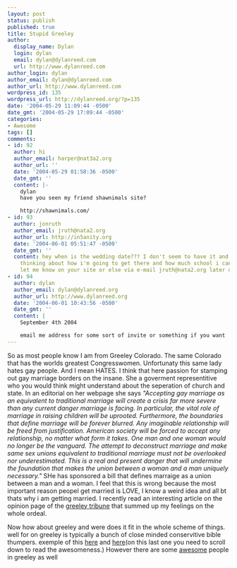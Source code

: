 ```yaml
---
layout: post
status: publish
published: true
title: Stupid Greeley
author:
  display_name: Dylan
  login: dylan
  email: dylan@dylanreed.com
  url: http://www.dylanreed.com
author_login: dylan
author_email: dylan@dylanreed.com
author_url: http://www.dylanreed.com
wordpress_id: 135
wordpress_url: http://dylanreed.org/?p=135
date: '2004-05-29 11:09:44 -0500'
date_gmt: '2004-05-29 17:09:44 -0500'
categories:
- Awesome
tags: []
comments:
- id: 92
  author: hi
  author_email: harper@nat3a2.org
  author_url: ''
  date: '2004-05-29 01:58:36 -0500'
  date_gmt: ''
  content: |-
    dylan
    have you seen my friend shawnimals site?

    http://shawnimals.com/
- id: 93
  author: jonruth
  author_email: jruth@nata2.org
  author_url: http://in5anity.org
  date: '2004-06-01 05:51:47 -0500'
  date_gmt: ''
  content: hey when is the wedding date??? I don't seem to have it and I need to start
    thinking about how i'm going to get there and how much school i can miss.  Anyway
    let me know on your site or else via e-mail jruth@nata2.org later on
- id: 94
  author: dylan
  author_email: dylan@dylanreed.org
  author_url: http://www.dylanreed.org
  date: '2004-06-01 10:43:56 -0500'
  date_gmt: ''
  content: |
    September 4th 2004

    email me address for some sort of invite or something if you want
---
```

<p>So as most people know I am from Greeley Colorado. The same Colorado that has the worlds greatest Congresswomen. Unfortunaty this same lady hates gay people. And I mean HATES. I think that here passion for stamping out gay marriage borders on the insane. She a goverment representitive who you would think might understand about the seperation of church and state. In an editorial on her webpage she says <em>"Accepting gay marriage as an equivalent to traditional marriage will create a crisis far more severe than any current danger marriage is facing.  In particular, the vital role of marriage in raising children will be uprooted. Furthermore, the boundaries that define marriage will be forever blurred.  Any imaginable relationship will be freed from justification.  American society will be forced to accept any relationship, no matter what form it takes.  One man and one woman would no longer be the vanguard. The attempt to deconstruct marriage and make same sex unions equivalent to traditional marriage must not be overlooked nor underestimated.  This is a real and present danger that will undermine the foundation that makes the union between a woman and a man uniquely necessary."</em> SHe has sponsored a bill that defines marraige as a union between a man and a woman. I feel that this is wrong because the most important reason peopel get married is LOVE, I know a weird idea and all bt thats why i am getting married. I recently read an interesting article on the opinion page of the <a href="http://www.greeleytribune.com/apps/pbcs.dll/article?AID=/20040527/READERS/105270031/-1/TRIBEDIT">greeley tribune</a> that summed up my feelings on the whole ordeal. </p>
<p>Now how about greeley and were does it fit in the whole scheme of things.  well for on greeley is typically a bunch of close minded conservitive bible thumpers.  exemple of this <a href="http://www.greeleytribune.com/apps/pbcs.dll/article?AID=/20040529/READERS/105290029/0/TRIBEDIT">here</a> and <a href="http://www.greeleytribune.com/apps/pbcs.dll/article?AID=/20040527/READERS/105270033/-1/TRIBEDIT">here</a>(on this last one you need to scroll down to read the awesomeness.) However there are some <a href="http://www.greeleytribune.com/apps/pbcs.dll/article?AID=/20040523/TRIBEDIT/105230041/-1/TRIBEDIT">awesome</a> people in greeley as well</p>
